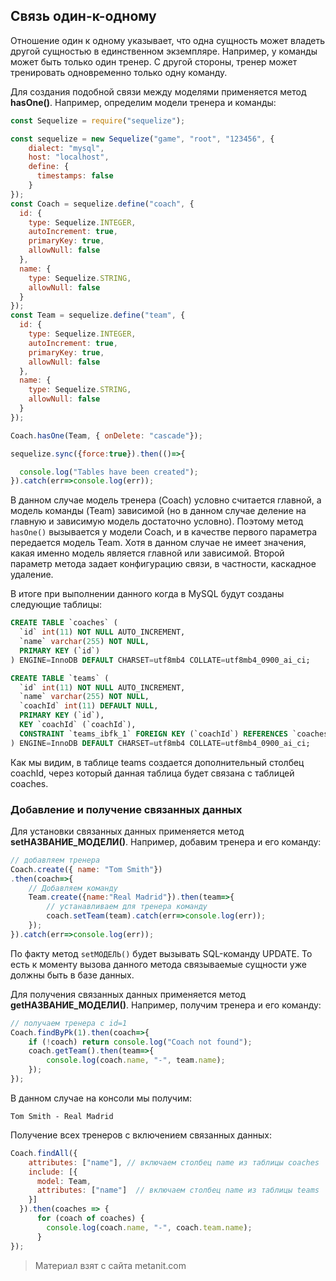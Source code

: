 ## Связь один-к-одному

Отношение один к одному указывает, что одна сущность может владеть другой сущностью в единственном экземпляре. Например, у команды может быть только один тренер. С другой стороны, тренер может тренировать одновременно только одну команду.

Для создания подобной связи между моделями применяется метод **hasOne()**. Например, определим модели тренера и команды:

```js
const Sequelize = require("sequelize");

const sequelize = new Sequelize("game", "root", "123456", {
    dialect: "mysql",
    host: "localhost",
    define: {
      timestamps: false
    }
});
const Coach = sequelize.define("coach", {
  id: {
    type: Sequelize.INTEGER,
    autoIncrement: true,
    primaryKey: true,
    allowNull: false
  },
  name: {
    type: Sequelize.STRING,
    allowNull: false
  }
});
const Team = sequelize.define("team", {
  id: {
    type: Sequelize.INTEGER,
    autoIncrement: true,
    primaryKey: true,
    allowNull: false
  },
  name: {
    type: Sequelize.STRING,
    allowNull: false
  }
});

Coach.hasOne(Team, { onDelete: "cascade"});

sequelize.sync({force:true}).then(()=>{

  console.log("Tables have been created");
}).catch(err=>console.log(err));
```

В данном случае модель тренера (Coach) условно считается главной, а модель команды (Team) зависимой (но в данном случае деление на главную и зависимую модель достаточно условно). Поэтому метод `hasOne()` вызывается у модели Coach, и в качестве первого параметра передается модель Team. Хотя в данном случае не имеет значения, какая именно модель является главной или зависимой. Второй параметр метода задает конфигурацию связи, в частности, каскадное удаление.

В итоге при выполнении данного когда в MySQL будут созданы следующие таблицы:

```sql
CREATE TABLE `coaches` (
  `id` int(11) NOT NULL AUTO_INCREMENT,
  `name` varchar(255) NOT NULL,
  PRIMARY KEY (`id`)
) ENGINE=InnoDB DEFAULT CHARSET=utf8mb4 COLLATE=utf8mb4_0900_ai_ci;

CREATE TABLE `teams` (
  `id` int(11) NOT NULL AUTO_INCREMENT,
  `name` varchar(255) NOT NULL,
  `coachId` int(11) DEFAULT NULL,
  PRIMARY KEY (`id`),
  KEY `coachId` (`coachId`),
  CONSTRAINT `teams_ibfk_1` FOREIGN KEY (`coachId`) REFERENCES `coaches` (`id`) ON DELETE CASCADE ON UPDATE CASCADE
) ENGINE=InnoDB DEFAULT CHARSET=utf8mb4 COLLATE=utf8mb4_0900_ai_ci;
```

Как мы видим, в таблице teams создается дополнительный столбец coachId, через который данная таблица будет связана с таблицей coaches.

### Добавление и получение связанных данных

Для установки связанных данных применяется метод **setНАЗВАНИЕ_МОДЕЛИ()**. Например, добавим тренера и его команду:

```js
// добавляем тренера
Coach.create({ name: "Tom Smith"})
.then(coach=>{
    // Добавляем команду
    Team.create({name:"Real Madrid"}).then(team=>{
        // устанавливаем для тренера команду
        coach.setTeam(team).catch(err=>console.log(err));
    });
}).catch(err=>console.log(err));
```

По факту метод `setМОДЕЛЬ()` будет вызывать SQL-команду UPDATE. То есть к моменту вызова данного метода связываемые сущности уже должны быть в базе данных.

Для получения связанных данных применяется метод **getНАЗВАНИЕ_МОДЕЛИ()**. Например, получим тренера и его команду:

```js
// получаем тренера с id=1
Coach.findByPk(1).then(coach=>{
    if (!coach) return console.log("Coach not found");
    coach.getTeam().then(team=>{
        console.log(coach.name, "-", team.name);
    });
});
```

В данном случае на консоли мы получим:

```
Tom Smith - Real Madrid
```

Получение всех тренеров с включением связанных данных:

```js
Coach.findAll({
    attributes: ["name"], // включаем столбец name из таблицы coaches
    include: [{
      model: Team,
      attributes: ["name"]  // включаем столбец name из таблицы teams
    }]
  }).then(coaches => {
      for (coach of coaches) {
        console.log(coach.name, "-", coach.team.name);
      }
});
```


> Материал взят с сайта metanit.com